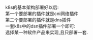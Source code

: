 k8s的基本架构部署好以后:  
  第一个要部署的插件就是cni网络插件   
  第二个要部署的插件就是dns插件  
一套k8s中的dsn插件部署一个即可:  
  选择某一种软件产品来实现,且只部署一套.  
